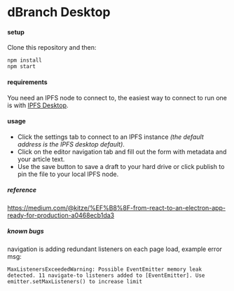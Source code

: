 # dBranch Desktop

#### setup
Clone this repository and then:

    npm install
    npm start

#### requirements
You need an IPFS node to connect to, the easiest way to connect to run one is with [IPFS Desktop](https://docs.ipfs.io/install/ipfs-desktop/).

#### usage
* Click the settings tab to connect to an IPFS instance *(the default address is the IPFS desktop default)*.
* Click on the editor navigation tab and fill out the form with metadata and your article text. 
* Use the save button to save a draft to your hard drive or click publish to pin the file to your local IPFS node.

##### reference
https://medium.com/@kitze/%EF%B8%8F-from-react-to-an-electron-app-ready-for-production-a0468ecb1da3

##### known bugs
navigation is adding redundant listeners on each page load, example error msg:

    MaxListenersExceededWarning: Possible EventEmitter memory leak detected. 11 navigate-to listeners added to [EventEmitter]. Use emitter.setMaxListeners() to increase limit
